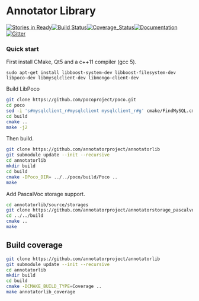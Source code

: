 Annotator Library
=================

[![Stories in Ready][waffle-image]][waffle][![Build Status][travis-image]][travis][![Coverage_Status][coveralls-image]][coveralls][![Documentation][codedocs-image]][codedocs][![Gitter][gitter-image]][gitter]


[travis-image]: https://travis-ci.org/annotatorproject/annotatorlib.png?branch=master
[travis]: http://travis-ci.org/annotatorproject/annotatorlib

[coveralls-image]: https://img.shields.io/coveralls/annotatorproject/annotatorlib.svg?label=Coverage
[coveralls]: https://coveralls.io/github/annotatorproject/annotatorlib

[codedocs-image]: https://codedocs.xyz/annotatorproject/annotatorlib.svg
[codedocs]: https://codedocs.xyz/annotatorproject/annotatorlib/

[gitter-image]: https://badges.gitter.im/Join%20Chat.svg
[gitter]: https://gitter.im/annotatorproject/annotatorlib

[waffle-image]: https://badge.waffle.io/annotatorproject/annotatorlib.svg?label=ready&title=Ready
[waffle]: http://waffle.io/annotatorproject/annotatorlib

### Quick start

First install CMake, Qt5 and a c++11 compiler (gcc 5).

```
sudo apt-get install libboost-system-dev libboost-filesystem-dev libpoco-dev libmysqlclient-dev libmongo-client-dev
```

Build LibPoco
```sh
git clone https://github.com/pocoproject/poco.git
cd poco
sed -i 's#mysqlclient_r#mysqlclient mysqlclient_r#g' cmake/FindMySQL.cmake
cd build
cmake ..
make -j2
```

Then build.

```sh
git clone https://github.com/annotatorproject/annotatorlib
git submodule update --init --recursive
cd annotatorlib
mkdir build
cd build
cmake -DPoco_DIR= ../../poco/build/Poco ..
make
```

Add PascalVoc storage support.

```sh
cd annotatorlib/source/storages
git clone https://github.com/annotatorproject/annotatorstorage_pascalvocxml
cd ../../build
cmake ..
make
```

## Build coverage
```sh
git clone https://github.com/annotatorproject/annotatorlib
git submodule update --init --recursive
cd annotatorlib
mkdir build
cd build
cmake -DCMAKE_BUILD_TYPE=Coverage ..
make annotatorlib_coverage
```

